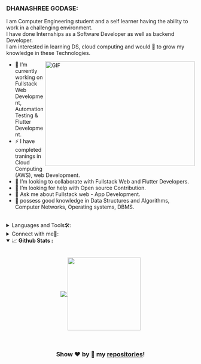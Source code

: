 

### DHANASHREE GODASE:
I am Computer Engineering student and a self learner having the ability to work in a challenging environment.<br/>
I have done Internships as a Software Developer as well as backend Developer.<br/>
I am interested in learning DS, cloud computing and would 💖 to grow my knowledge in these Technologies.

<img align="right" alt="GIF" src="https://owaisnoor.info/blog/wp-content/uploads/2019/03/maxresdefault.jpg" width="400" height="280" />

- 🔭 I’m currently working on Fullstack Web Development, Automation Testing & Flutter Development.
- ⚡ I have completed tranings in Cloud Computing (AWS), web Development.
- 👯 I’m looking to collaborate with Fullstack Web and Flutter Developers.
- 🤔 I’m looking for help with Open source Contribution.
- 💬 Ask me about Fullstack web - App Development.
- 💬 possess good knowledge in Data Structures and Algorithms, Computer Networks, Operating systems, DBMS.

<br/>


<details>
<summary>
Languages and Tools🛠:
</summary>
  <br/>
<code>Html</code>
<code>css</code>
<code>javaScript</code>
<code>Flutter</code>
  <code>Dart</code>
<code>PHP</code> 
<code>Nodejs</code>
<code>github</code>
<code>postman</code>
<code>protractor</code>
<code>firebase</code>
<code>Bootstrap</code>
<code>Python</code>
<code>C++</code>
<code>AWS</code>
 <code>MongoDBCompass</code>
<code>MySql</code>
</details>


<details>
<summary> Connect with me🤝: </summary>  

<br/>

  
<a href="https://github.com/dans77777">
  <img align="left" alt="Dave's Github" width="22px" src="https://upload.wikimedia.org/wikipedia/commons/thumb/a/ae/Github-desktop-logo-symbol.svg/1024px-Github-desktop-logo-symbol.svg.png" />
</a>

<a href="https://www.linkedin.com/in/dhanashree-godase-9513861a8/">
  <img align="left" alt="Dave's Linkdein" width="22px" src="https://cdn3.iconfinder.com/data/icons/inficons/512/linkedin.png" />
</a>

<br/>

</details>

<details open="">
<summary>
  <g-emoji class="g-emoji" alias="chart_with_upwards_trend" fallback-src="https://github.githubassets.com/images/icons/emoji/unicode/1f4c8.png">📈</g-emoji> 
  <strong>Github Stats : </strong>
</summary>
<br>
  
<p align="center">
  <a href="https://github.com/dans77777">
    <img align="center" src="https://github-readme-stats.vercel.app/api?username=dans77777&show_icons=true&hide_border=true&title_color=94b4a4&amp&icon_color=FFFFFF&amp&text_color=FFFFFF&amp&bg_color=000000&count_private=true&include_all_commits=true"/>
  </a>
  <a href="https://github.com/dans77777">
    <img align="center" height="195px" src="https://github-readme-stats.vercel.app/api/top-langs/?username=dans77777&text_color=FFFFFF&bg_color=000000&title_color=94b4a4&langs_count=15&layout=compact&hide_border=true" />
  </a>
</p>
</details>
<br>



<div align="center">
  

### Show ❤️ by 🌟 my [repositories](https://github.com/dans77777?tab=repositories)!

</div>
